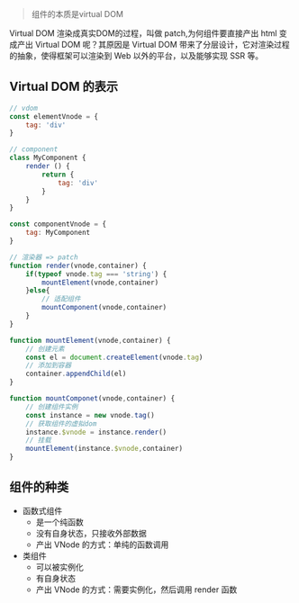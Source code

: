 > 组件的本质是virtual DOM

Virtual DOM 渲染成真实DOM的过程，叫做 patch,为何组件要直接产出 html 变成产出 Virtual DOM 呢？其原因是 Virtual DOM 带来了分层设计，它对渲染过程的抽象，使得框架可以渲染到 Web 以外的平台，以及能够实现 SSR 等。

## Virtual DOM 的表示

```js
// vdom
const elementVnode = {
    tag: 'div'
}

// component
class MyComponent {
    render () {
        return {
            tag: 'div'
        }
    }
}

const componentVnode = {
    tag: MyComponent
}

// 渲染器 => patch
function render(vnode,container) {
    if(typeof vnode.tag === 'string') {
        mountElement(vnode,container)
    }else{
        // 适配组件
        mountComponent(vnode,container)
    }
}

function mountElement(vnode,container) {
    // 创建元素
    const el = document.createElement(vnode.tag)
    // 添加到容器
    container.appendChild(el)
}

function mountComponet(vnode,container) {
    // 创建组件实例
    const instance = new vnode.tag()
    // 获取组件的虚拟dom
    instance.$vnode = instance.render()
    // 挂载
    mountElement(instance.$vnode,container)
}
```

## 组件的种类

- 函数式组件
    - 是一个纯函数
    - 没有自身状态，只接收外部数据
    - 产出 VNode 的方式：单纯的函数调用
- 类组件
    - 可以被实例化
    - 有自身状态
    - 产出 VNode 的方式：需要实例化，然后调用 render 函数
